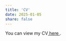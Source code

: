 ```yaml
---
title: 'CV'
date: 2025-01-05
share: false
---
```


You can view my CV<a href="/uploads/cv.pdf" target="_blank" class="btn btn-primary">
    here
  </a>.
